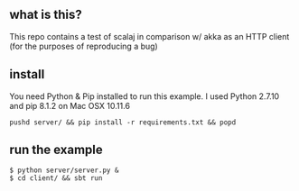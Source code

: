 ## what is this?

This repo contains a test of scalaj in comparison w/ akka as an HTTP client (for the purposes of reproducing a bug)

## install

You need Python & Pip installed to run this example. I used Python 2.7.10 and pip 8.1.2 on Mac OSX 10.11.6

`pushd server/ && pip install -r requirements.txt && popd`

## run the example

```
$ python server/server.py &
$ cd client/ && sbt run
```